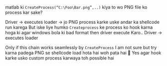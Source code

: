 matlab ki `CreateProcess(“C:\Foo\Bar.png”,..)` kiya to wo PNG file ko process kar sake?

Driver -> executes loader -> jo PNG process karke uske andar ka shellcode run karega
But iske liye humko `Createprocess` ke process ko hook karna hoga ki agar windows bola ki bad format then driver execute Karo..
Driver -> executes loader

Only if this chain works seamlessly by `CreateProcess`
I am not sure but try karna padega
PNG se shellcode load hota hai woh pata hai 😬
Yes agar hook karke usko custom process karwaya toh possible hai